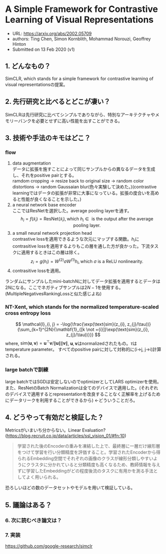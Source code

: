 # A Simple Framework for Contrastive Learning of Visual Representations

* URL: https://arxiv.org/abs/2002.05709
* authors: Ting Chen, Simon Kornblith, Mohammad Norouzi, Geoffrey Hinton
* Submitted on 13 Feb 2020 (v1)

## 1. どんなもの？
SimCLR, which stands for a simple framework for contrastive learning of visual representationsの提案。

## 2. 先行研究と比べるとどこが凄い？  
SimCLRは先行研究に比べてシンプルでありながら、特別なアーキテクチャやメモリーバンクを必要とせずに高い性能を出すことができる。

## 3. 技術や手法のキモはどこ？

### flow
1. data augmentation  
   データに拡張を施すことによって同じサンプルからの異なるデータを生成し、それをpositive pairとする。  
   ramdom cropping -> resize back to original size -> random color distortions -> random Gaussaian blur(色々実験して決めた。)(contrastive learningではデータの拡張が非常に大事になっている。拡張の度合いを高めると性能が良くなることを示した。)
2. a neural network base encoder  
   ここではResNetを選択した。average pooling layerを通す。
   $$
   h_{i} = f(\widetilde{x}_{i}) = \text{ResNet}(\widetilde{x}_{i}), \text{which } h_{i} \in \text{ is the output after the average pooling layer.}
   $$
3. a small neural network projection head  
   contrastive lossを適用できるような次元にマップする関数。$h_{i}$にcontrasitive lossを適用するよりもこの層を通した方が良かった。下流タスクに適用するときはこの層は除く。
   $$
   z_{i} = g(h_{i}) = W^{(2)}\sigma{W^{(1)}h_{i}}, \text{which } \sigma \text{ is a ReLU nonlinearity.}
   $$
4. contrasitive lossを適用。
   
ランダムにサンプルしたmini-batch$N$に対してデータ拡張を適用するとデータは$2N$になる。ここでネガティブサンプルは$2N-1$を使用する。(MultipleNegativesRankingLossと似た感じよね)

### NT-Xent, which stands for the normalized temperature-scaled cross entropy loss

$$
\mathcal{l}_{i, j} = -\log{\frac{\exp(\text{sim}(z_{i}, z_{j}/\tau))}{\sum_{k=1}^{2N}{\mathbf{1}_{[k \not ={i}]}\exp(\text{sim}(z_{i}, z_{j}/\tau))}}}
$$
where, $\text{sim}(\mathbf{u}, \mathbf{v}) = \mathbf{u}^\top\mathbf{v}/\| \mathbf{u}\| \| \mathbf{v}\|$, $\mathbf{u}, \mathbf{v}$はnormalizedされたもの。$\tau$はtemperature parameter。
すべてのpositive pairに対して対称的に(i->j, j->i)計算される。

### large batchで訓練
large batchではSGDは安定しないのでoptimizerとしてLARS optimizerを使用。また、ResNetのBatch Normalizationは全てのデバイスで適用した。(それぞれのデバイスで適用するとrepresentationを改良することなく正解率を上げるためにデータリークを利用することができるから) <-どういうことだろ。

## 4. どうやって有効だと検証した？
Metricsがいまいち分からない。Linear Evaluation?  
(https://blog.recruit.co.jp/data/articles/ssl_vision_01/#fn:10)
> 学習された後のEncoderの重みを凍結した上で、最終層に一層だけ線形層をつけて学習を行い分類精度を評価すること。学習されたEncoderから得られるEmbedding空間でそれぞれの画像のクラスが線形分類しやすいようにクラスタに分かれていると分類精度も高くなるため、教師情報を与えずに学習したEmbeddingがどの程度後流のタスクに有用かを測る手法としてよく用いられる。  

恐ろしいほどの数のデータセットやモデルを用いて検証している。

## 5. 議論はある？

### 6. 次に読むべき論文は？

### 7. 実装
https://github.com/google-research/simclr